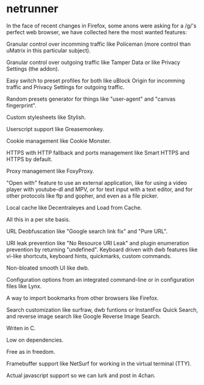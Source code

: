 # netrunner
In the face of recent changes in Firefox, some anons were asking for a /g/'s perfect web browser, we have collected here the most wanted features:

Granular control over incomming traffic like Policeman (more control than uMatrix in this particular subject).

Granular control over outgoing traffic like Tamper Data or like Privacy Settings (the addon).

Easy switch to preset profiles for both like uBlock Origin for incomming traffic and Privacy Settings for outgoing traffic.

Random presets generator for things like "user-agent" and "canvas fingerprint".

Custom stylesheets like Stylish.

Userscript support like Greasemonkey.

Cookie management like Cookie Monster.

HTTPS with HTTP fallback and ports management like Smart HTTPS and HTTPS by default.

Proxy management like FoxyProxy.

"Open with" feature to use an external application, like for using a video player with youtube-dl and MPV, or for text input with a text editor, and for other protocols like ftp and gopher, and even as a file picker.

Local cache like Decentraleyes and Load from Cache.

All this in a per site basis.

URL Deobfuscation like "Google search link fix" and "Pure URL".

URI leak prevention like "No Resource URI Leak" and plugin enumeration prevention by returning "undefined".
Keyboard driven with dwb features like vi-like shortcuts, keyboard hints, quickmarks, custom commands.

Non-bloated smooth UI like dwb.

Configuration options from an integrated command-line or in configuration files like Lynx.

A way to import bookmarks from other browsers like Firefox.

Search customization like surfraw, dwb funtions or InstantFox Quick Search, and reverse image search like Google Reverse Image Search.

Writen in C.

Low on dependencies.

Free as in freedom.

Framebuffer support like NetSurf for working in the virtual terminal (TTY).

Actual javascript support so we can lurk and post in 4chan.
